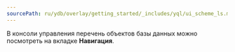 ```yaml
---
sourcePath: ru/ydb/overlay/getting_started/_includes/yql/ui_scheme_ls.md
---
```

В консоли управления перечень объектов базы данных можно посмотреть на вкладке **Навигация**.

